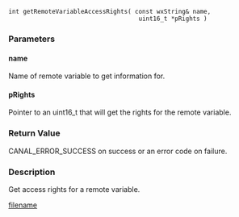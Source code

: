 

```clike
int getRemoteVariableAccessRights( const wxString& name, 
                                    uint16_t *pRights )
```

### Parameters

#### name
Name of remote variable to get information for.

#### pRights
Pointer to an uint16_t that will get the rights for the remote variable.

### Return Value
CANAL_ERROR_SUCCESS on success or an error code on failure. 

### Description
Get access rights for a remote variable. 




[filename](./bottom_copyright.md ':include')